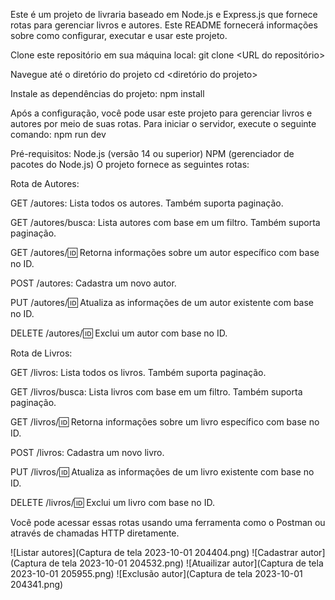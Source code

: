 Este é um projeto de livraria baseado em Node.js e Express.js que fornece rotas para gerenciar livros e autores. 
Este README fornecerá informações sobre como configurar, executar e usar este projeto.

Clone este repositório em sua máquina local:
git clone <URL do repositório>

Navegue até o diretório do projeto
cd <diretório do projeto>

Instale as dependências do projeto:
npm install

Após a configuração, você pode usar este projeto para gerenciar livros e autores por meio de suas rotas. Para iniciar o servidor, execute o seguinte comando:
npm run dev

Pré-requisitos:
Node.js (versão 14 ou superior)
NPM (gerenciador de pacotes do Node.js)
O projeto fornece as seguintes rotas:

Rota de Autores:

GET /autores: Lista todos os autores. Também suporta paginação.

GET /autores/busca: Lista autores com base em um filtro. Também suporta paginação.

GET /autores/:id: Retorna informações sobre um autor específico com base no ID.

POST /autores: Cadastra um novo autor.

PUT /autores/:id: Atualiza as informações de um autor existente com base no ID.

DELETE /autores/:id: Exclui um autor com base no ID.

Rota de Livros:

GET /livros: Lista todos os livros. Também suporta paginação.

GET /livros/busca: Lista livros com base em um filtro. Também suporta paginação.

GET /livros/:id: Retorna informações sobre um livro específico com base no ID.

POST /livros: Cadastra um novo livro.

PUT /livros/:id: Atualiza as informações de um livro existente com base no ID.

DELETE /livros/:id: Exclui um livro com base no ID.

Você pode acessar essas rotas usando uma ferramenta como o Postman ou através de chamadas HTTP diretamente.


![Listar autores](Captura de tela 2023-10-01 204404.png)
![Cadastrar autor](Captura de tela 2023-10-01 204532.png)
![Atuailizar autor](Captura de tela 2023-10-01 205955.png)
![Exclusão autor](Captura de tela 2023-10-01 204341.png)

